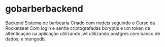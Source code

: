 # gobarberbackend
Backend Sistema de barbearia Criado com nodejs seguindo o Curso da Rocketseat
Com login e senha criptografadas bcryptjs e um token de altenticação na aplicação utilizando jwt 
utilizando postgres com banco de dados, e mongodb. 
